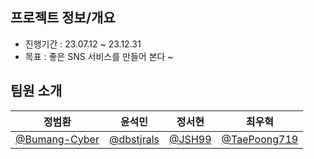 ## 프로젝트 정보/개요
- 진행기간 : 23.07.12 ~ 23.12.31
- 목표 : 좋은 SNS 서비스를 만들어 본다 ~

## 팀원 소개
| 정범환 | 윤석민 | 정서현 | 최우혁 |
| ----- | ---- | ---- | ---- |
|[@Bumang-Cyber](https://github.com/Bumang-Cyber)| [@dbstjrals](https://github.com/dbstjrals)|[@JSH99](https://github.com/JSH99)|[@TaePoong719](https://github.com/TaePoong719)|